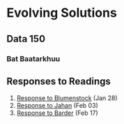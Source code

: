 # Evolving Solutions

## Data 150

### Bat Baatarkhuu

## Responses to Readings

1. [Response to Blumenstock](https://batbaat.github.io/workshop/blumenstock) (Jan 28)
2. [Response to Jahan](https://batbaat.github.io/workshop/jahan) (Feb 03)
3. [Response to Barder](https://batbaat.github.io/workshop/Barder) (Feb 17)
